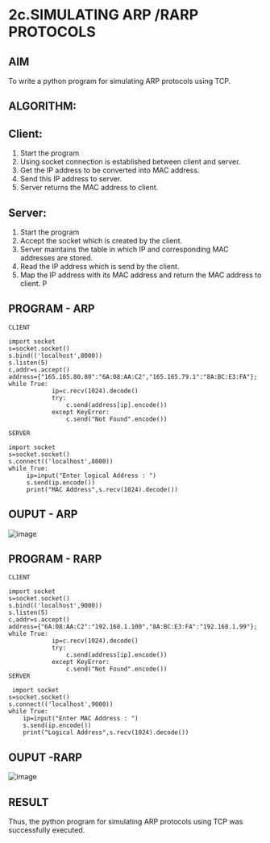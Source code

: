 # 2c.SIMULATING ARP /RARP PROTOCOLS
## AIM
To write a python program for simulating ARP protocols using TCP.
## ALGORITHM:
## Client:
1. Start the program
2. Using socket connection is established between client and server.
3. Get the IP address to be converted into MAC address.
4. Send this IP address to server.
5. Server returns the MAC address to client.
## Server:
1. Start the program
2. Accept the socket which is created by the client.
3. Server maintains the table in which IP and corresponding MAC addresses are
stored.
4. Read the IP address which is send by the client.
5. Map the IP address with its MAC address and return the MAC address to client.
P
## PROGRAM - ARP
```
CLIENT

import socket 
s=socket.socket() 
s.bind(('localhost',8000)) 
s.listen(5) 
c,addr=s.accept() 
address={"165.165.80.80":"6A:08:AA:C2","165.165.79.1":"8A:BC:E3:FA"}; 
while True: 
            ip=c.recv(1024).decode() 
            try: 
                c.send(address[ip].encode()) 
            except KeyError: 
                c.send("Not Found".encode()) 

SERVER

import socket 
s=socket.socket() 
s.connect(('localhost',8000)) 
while True:
     ip=input("Enter logical Address : ") 
     s.send(ip.encode()) 
     print("MAC Address",s.recv(1024).decode())
```
## OUPUT - ARP
![image](https://github.com/user-attachments/assets/cb0bd565-94ff-4308-971e-49c60bea5f4c)

## PROGRAM - RARP
```
CLIENT

import socket 
s=socket.socket() 
s.bind(('localhost',9000)) 
s.listen(5) 
c,addr=s.accept() 
address={"6A:08:AA:C2":"192.168.1.100","8A:BC:E3:FA":"192.168.1.99"}; 
while True: 
            ip=c.recv(1024).decode() 
            try: 
                c.send(address[ip].encode()) 
            except KeyError: 
                c.send("Not Found".encode())
SERVER

 import socket 
s=socket.socket() 
s.connect(('localhost',9000)) 
while True: 
    ip=input("Enter MAC Address : ")
    s.send(ip.encode()) 
    print("Logical Address",s.recv(1024).decode())
```
## OUPUT -RARP
![image](https://github.com/user-attachments/assets/1ef58d8a-829a-4b3d-a3fc-ab685652a49b)

## RESULT
Thus, the python program for simulating ARP protocols using TCP was successfully 
executed.
